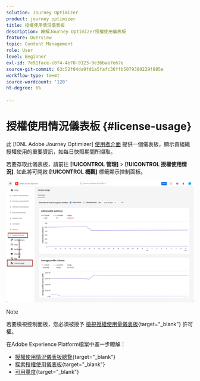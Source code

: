 ```yaml
---
solution: Journey Optimizer
product: journey optimizer
title: 授權使用情況儀表板
description: 瞭解Journey Optimizer授權使用儀表板
feature: Overview
topic: Content Management
role: User
level: Beginner
exl-id: 7e91face-c8f4-4e70-9123-9e36bae7e67e
source-git-commit: 63c52f04da9fd1a5fafc36ffb5079380229f885e
workflow-type: tm+mt
source-wordcount: '120'
ht-degree: 6%

---
```


# 授權使用情況儀表板 {#license-usage}

此 [!DNL Adobe Journey Optimizer] [使用者介面](../start/user-interface.md) 提供一個儀表板，顯示貴組織授權使用的重要資訊，如每日快照期間所擷取。

若要存取此儀表板，請前往 **[!UICONTROL 管理]** > **[!UICONTROL 授權使用情況]**. 如此將可開啟 **[!UICONTROL 概觀]** 標籤顯示控制面板。

![](assets/license-usage-dashboard.png)

>[!NOTE]
>
>若要檢視控制面板，您必須被授予 [檢視授權使用量儀表板](https://experienceleague.adobe.com/docs/experience-platform/dashboards/permissions.html?lang=en#available-permissions){target="_blank"} 許可權。

在Adobe Experience Platform檔案中進一步瞭解：

* [授權使用情況儀表板總覽](https://experienceleague.adobe.com/docs/experience-platform/dashboards/guides/license-usage.html){target="_blank"}
* [探索授權使用儀表板](https://experienceleague.adobe.com/docs/experience-platform/dashboards/guides/license-usage.html#exploring-the-license-usage-dashboard){target="_blank"}
* [可用量度](https://experienceleague.adobe.com/docs/experience-platform/dashboards/guides/license-usage.html?lang=zh-Hans#%E5%8F%AF%E7%94%A8%E9%87%8F%E5%BA%A6){target="_blank"}
